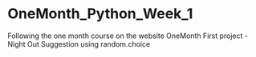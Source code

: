 # OneMonth_Python_Week_1
 Following the one month course on the website OneMonth
First project - Night Out Suggestion using random.choice